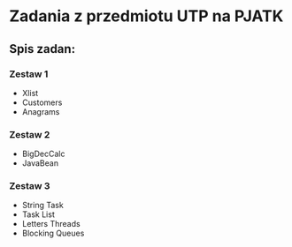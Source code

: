# Zadania z przedmiotu UTP na PJATK

## Spis zadan:

### Zestaw 1
- Xlist 
- Customers
- Anagrams

### Zestaw 2
- BigDecCalc
- JavaBean

### Zestaw 3
- String Task
- Task List
- Letters Threads
- Blocking Queues